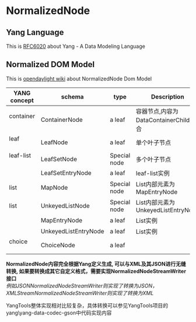 # NormalizedNode

## Yang Language

This is [RFC6020](https://tools.ietf.org/html/rfc6020) about Yang - A Data Modeling Language

## Normalized DOM Model

This is [opendaylight wiki](https://wiki.opendaylight.org/view/OpenDaylight_Controller:MD-SAL:Design:Normalized_DOM_Model) about NormalizedNode Dom Model


| YANG concept    | schema              |type                 | Description                         |
|-----------------|---------------------|---------------------|-------------------------------------|
| container       |ContainerNode        |a leaf               |容器节点,内容为DataContainerChild集合  |
| leaf            |LeafNode             |a leaf               |单个叶子节点                          |
| leaf-list       |LeafSetNode          |Special node         |多个叶子节点                          |
|                 |LeafSetEntryNode     |a leaf               |leaf-list实例                        |
| list            |MapNode              |Special node         |List内部元素为MapEntryNode            |
| list            |UnkeyedListNode      |Special node         |List内部元素为UnkeyedListEntryNode    |
|                 |MapEntryNode         |a leaf               |List实例                             |
|                 |UnkeyedListEntryNode |a leaf               |List实例                             |
| choice          |ChoiceNode           |a leaf               ||

**NormalizedNode内容完全根据Yang定义生成, 可以与XML及其JSON进行无缝转换, 如果要转换成其它自定义格式，需要实现NormalizedNodeStreamWriter接口**  
*例如JSONNormalizedNodeStreamWriter则实现了转换为JSON， XMLStreamNormalizedNodeStreamWriter则实现了转换为XML*  

YangTools整体实现相对比较复杂，具体转换可以参见YangTools项目的yang\yang-data-codec-gson中代码实现内容
